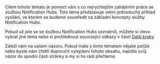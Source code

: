 
Cílem tohoto tématu je pomoct vám s co nejrychlejším zahájením práce se službou Notification Hubs. Toto téma představuje velmi jednoduchý příklad vysílání, ve kterém se budeme soustředit na základní koncepty služby Notification Hubs.

Pokud už jste se se službou Notification Hubs seznámili, můžete si vlevo vybrat jiné téma nebo si prohlédnout související odkazy v části [Další kroky](#next-steps).

Záleží nám na vašem názoru. Pokud máte s tímto tématem nějaké potíže nebo byste nám chtěli doporučit vylepšení tohoto obsahu, napište svůj názor do spodní části stránky a my si ho rádi přečteme.

<!--HONumber=Sep16_HO3-->



